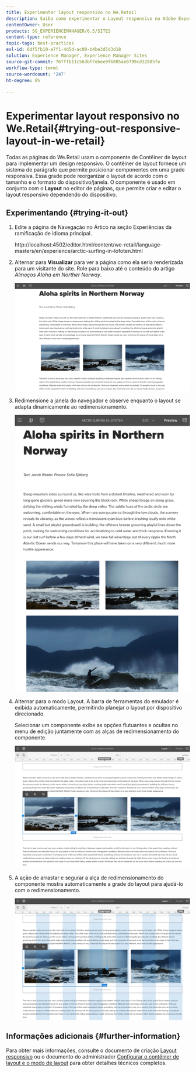 ```yaml
---
title: Experimentar layout responsivo no We.Retail
description: Saiba como experimentar o Layout responsivo no Adobe Experience Manager usando o We.Retail.
contentOwner: User
products: SG_EXPERIENCEMANAGER/6.5/SITES
content-type: reference
topic-tags: best-practices
exl-id: 6df5fb10-a7f1-4d5d-ac00-b4be3d5d3d18
solution: Experience Manager, Experience Manager Sites
source-git-commit: 76fffb11c56dbf7ebee9f6805ae0799cd32985fe
workflow-type: tm+mt
source-wordcount: '247'
ht-degree: 6%

---
```


# Experimentar layout responsivo no We.Retail{#trying-out-responsive-layout-in-we-retail}

Todas as páginas do We.Retail usam o componente de Contêiner de layout para implementar um design responsivo. O contêiner de layout fornece um sistema de parágrafo que permite posicionar componentes em uma grade responsiva. Essa grade pode reorganizar o layout de acordo com o tamanho e o formato do dispositivo/janela. O componente é usado em conjunto com o **Layout** no editor de páginas, que permite criar e editar o layout responsivo dependendo do dispositivo.

## Experimentando {#trying-it-out}

1. Edite a página de Navegação no Ártico na seção Experiências da ramificação de idioma principal.

   http://localhost:4502/editor.html/content/we-retail/language-masters/en/experience/arctic-surfing-in-lofoten.html

1. Alternar para **Visualizar** para ver a página como ela seria renderizada para um visitante do site. Role para baixo até o conteúdo do artigo *Almoços Aloha em Norther Norway*.

   ![chlimage_1-178](assets/chlimage_1-178.png)

1. Redimensione a janela do navegador e observe enquanto o layout se adapta dinamicamente ao redimensionamento.

   ![chlimage_1-179](assets/chlimage_1-179.png)

1. Alternar para o modo Layout. A barra de ferramentas do emulador é exibida automaticamente, permitindo planejar o layout por dispositivo direcionado.

   Selecionar um componente exibe as opções flutuantes e ocultas no menu de edição juntamente com as alças de redimensionamento do componente.

   ![chlimage_1-180](assets/chlimage_1-180.png)

1. A ação de arrastar e segurar a alça de redimensionamento do componente mostra automaticamente a grade do layout para ajudá-lo com o redimensionamento.

   ![chlimage_1-181](assets/chlimage_1-181.png)

## Informações adicionais {#further-information}

Para obter mais informações, consulte o documento de criação [Layout responsivo](/help/sites-authoring/responsive-layout.md) ou o documento do administrador [Configurar o contêiner de layout e o modo de layout](/help/sites-administering/configuring-responsive-layout.md) para obter detalhes técnicos completos.
